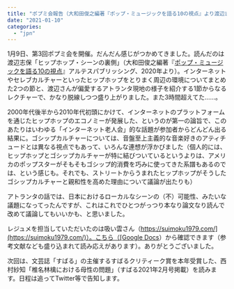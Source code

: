 ```yaml
---
title: "ポプミ会報告（大和田俊之編著『ポップ・ミュージックを語る10の視点』より渡辺志保「ヒップホップ・シーンの裏側」）"
date: "2021-01-10"
categories: 
  - "jpn"
---
```


1月9日、第3回ポプミ会を開催。だんだん感じがつかめてきました。読んだのは渡辺志保「ヒップホップ・シーンの裏側」（大和田俊之編著『[ポップ・ミュージックを語る10の視点](https://artespublishing.com/shop/books/86559-215-3/)』アルテスパブリッシング、2020年より）。インターネットやセレブカルチャーといったヒップホップをとりまく周辺の環境についてまとめた2つの節と、渡辺さんが偏愛するアトランタ現地の様子を紹介する1節からなるレクチャーで、かなり脱線しつつ盛り上がりました。また3時間超えてた……。

2000年代後半から2010年代初頭にかけて、インターネットのプラットフォームを通じたヒップホップのエコノミーが発展した、というのが第一の論旨で、このあたりはいわゆる「インターネット老人会」的な話題が参加者からどんどん出る結果に。ゴシップカルチャーについては、音盤至上主義的な音楽好きのアティチュードとは異なる視点でもあって、いろんな連想が浮かびました（個人的には、ヒップホップとゴシップカルチャーが特に結びついているというよりは、アメリカのポップスターがそもそもゴシップ的消費を巧みに使ってきた系譜もあるのでは、という感じも。それでも、ストリートからうまれたヒップホップがそうしたゴシップカルチャーと親和性を高めた理由について議論が出たりも）

アトランタの話では、日本におけるローカルなシーンの（不）可能性、みたいな議題になってったんですが、これはこれでひとつがっつり本なり論文なり読んで改めて議論してもいいかも、と思いました。

レジュメを担当していただいたのは吸い雲さん（[https://suimoku1979.com/](https://suimoku1979.com/)）。こちら（[Google Docs](https://docs.google.com/document/d/e/2PACX-1vRQY26_fI6kYoeZZNX-v8DPIVffzTYxBTv2GbtGCQBGgmjznzcdWuGrt_gHp9YJBlX3DTEun6T8-gHh/pub)）から確認できます（参考文献なども盛り込まれて読み応えがあります）。ありがとうございました。

次回は、文芸誌「すばる」の主催するすばるクリティーク賞を本年受賞した、西村紗知「椎名林檎における母性の問題」（すばる2021年2月号掲載）を読みます。日程は追ってTwitter等で告知します。
